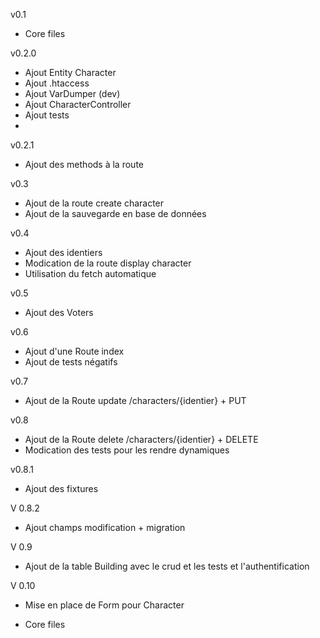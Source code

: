 v0.1

- Core files

v0.2.0
- Ajout Entity Character
- Ajout .htaccess
- Ajout VarDumper (dev)
- Ajout CharacterController
- Ajout tests
- 
v0.2.1
- Ajout des methods à la route

v0.3
- Ajout de la route create character
- Ajout de la sauvegarde en base de données

v0.4

- Ajout des identiers
- Modication de la route display character
- Utilisation du fetch automatique

v0.5

- Ajout des Voters

v0.6

- Ajout d'une Route index
- Ajout de tests négatifs

v0.7

- Ajout de la Route update /characters/{identier} + PUT

v0.8

- Ajout de la Route delete /characters/{identier} + DELETE
- Modication des tests pour les rendre dynamiques

v0.8.1

- Ajout des fixtures

V 0.8.2

- Ajout champs modification + migration

V 0.9

- Ajout de la table Building avec le crud et les tests et l'authentification

V 0.10

- Mise en place de Form pour Character

- Core files